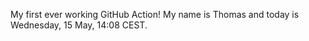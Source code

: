 My first ever working GitHub Action!
My name is Thomas and today is Wednesday, 15 May, 14:08 CEST. 
